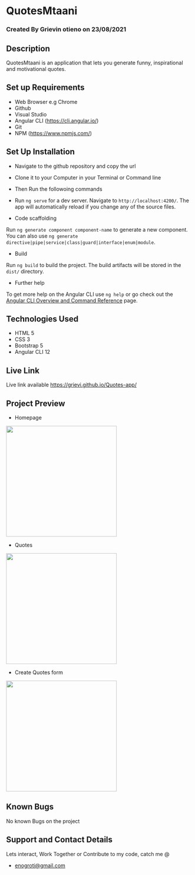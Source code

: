 # QuotesMtaani

### Created By Grievin otieno on 23/08/2021

## Description

QuotesMtaani is an application that lets you generate funny, inspirational and motivational quotes.



## Set up Requirements

* Web Browser e.g Chrome
* Github
* Visual Studio
* Angular CLI (https://cli.angular.io/)
* Git
* NPM (https://www.npmjs.com/)

## Set Up Installation
* Navigate to the github repository and copy the url 
* Clone it to your Computer in your Terminal or Command line
* Then Run the followoing commands

* Run `ng serve` for a dev server. Navigate to `http://localhost:4200/`. The app will automatically reload if you change any of the source files.

* Code scaffolding

Run `ng generate component component-name` to generate a new component. You can also use `ng generate directive|pipe|service|class|guard|interface|enum|module`.

* Build

Run `ng build` to build the project. The build artifacts will be stored in the `dist/` directory.

* Further help

To get more help on the Angular CLI use `ng help` or go check out the [Angular CLI Overview and Command Reference](https://angular.io/cli) page.

## Technologies Used

* HTML 5
* CSS 3
* Bootstrap 5
* Angular CLI 12
 
 ## Live Link
 Live link available https://grievi.github.io/Quotes-app/
 ## Project Preview
 * Homepage
 <img src="quotes/scr/assets/screenshots/home.png" height="300px">

  * Quotes 
  <img src="/quotes/scr/assets/screenshots/form.png" height="300px">

  * Create Quotes form 
  <img src="quotes/scr/assets/screenshots/quotes.png" height="300px">


## Known Bugs
 No known Bugs on the project

## Support and Contact Details

Lets interact, Work Together or Contribute to my code, catch me @
* enogroti@gmail.com



